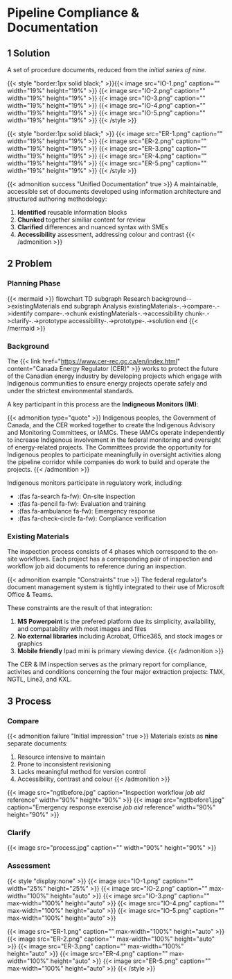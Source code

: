 # Pipeline Compliance & Documentation

## 1 Solution

A set of procedure documents, reduced from the *initial series of nine.*

{{< style "border:1px solid black;" >}}{{< image src="IO-1.png" caption="" width="19%" height="19%" >}}
{{< image src="IO-2.png" caption="" width="19%" height="19%" >}}
{{< image src="IO-3.png" caption="" width="19%" height="19%" >}}
{{< image src="IO-4.png" caption="" width="19%" height="19%" >}}
{{< image src="IO-5.png" caption="" width="19%" height="19%" >}}
{{< /style >}}

{{< style "border:1px solid black;" >}}
{{< image src="ER-1.png" caption="" width="19%" height="19%" >}}
{{< image src="ER-2.png" caption="" width="19%" height="19%" >}}
{{< image src="ER-3.png" caption="" width="19%" height="19%" >}}
{{< image src="ER-4.png" caption="" width="19%" height="19%" >}}
{{< image src="ER-5.png" caption="" width="19%" height="19%" >}}
{{< /style >}}

{{< admonition success "Unified Documentation" true >}} A maintainable, accessible set of documents developed using information architecture and structured authoring methodology:
1. **Identified** reusable information blocks
1. **Chunked** together similiar content for review
1. **Clarified** differences and nuanced syntax with SMEs 
1. **Accessibility** assessment, addressing colour and contrast
{{< /admonition >}}

## 2 Problem

### Planning Phase

{{< mermaid  >}}
flowchart TD
    subgraph Research
    background-->existingMaterials
    end
    subgraph Analysis
    existingMaterials-.->compare-.->identify
    compare-.->chunk
    existingMaterials-.->accessibility
    chunk-.->clarify-.->prototype
    accessibility-.->prototype-.->solution
    end
{{< /mermaid >}}

### Background 

The {{< link href="https://www.cer-rec.gc.ca/en/index.html" content="Canada Energy Regulator (CER)" >}} works to protect the future of the Canadian energy industry by developing projects which engage with Indigenous communities to ensure energy projects operate safely and under the strictest environmental standards.

A key participant in this process are the **Indigneous Monitors (IM)**:

{{< admonition type="quote" >}} Indigenous peoples, the Government of Canada, and the CER worked together to create the Indigenous Advisory and Monitoring Committees, or IAMCs. These IAMCs operate independently to increase Indigenous involvement in the federal monitoring and oversight of energy-related projects. The Committees provide the opportunity for Indigenous peoples to participate meaningfully in oversight activities along the pipeline corridor while companies do work to build and operate the projects. {{< /admonition >}}

Indigenous monitors participate in regulatory work, including:

* :(fas fa-search fa-fw): On-site inspection
* :(fas fa-pencil fa-fw): Evaluation and training
* :(fas fa-ambulance fa-fw): Emergency response
* :(fas fa-check-circle fa-fw): Compliance verification

### Existing Materials

The inspection process consists of 4 phases which correspond to the on-site workflows. Each project has a corresponding pair of inspection and workflow job aid documents to reference during an inspection. <br>

{{< admonition example "Constraints" true >}} The federal regulator's document management system is tightly integrated to their use of Microsoft Office & Teams.

These constraints are the result of that integration:
1. **MS Powerpoint** is the prefered platform due its simplicity, availability, and compatability with most images and files
1. **No external libraries** including Acrobat, Office365, and stock images or graphics
1. **Mobile friendly** Ipad mini is primary viewing device. 
{{< /admonition >}}

The CER & IM inspection serves as the primary report for compliance, activites and conditions concerning the four major extraction projects: TMX, NGTL, Line3, and KXL.

## 3 Process

### Compare

{{< admonition failure "Initial impression" true >}} Materials exists as **nine** separate documents:
1. Resource intensive to maintain
1. Prone to inconsistent revisioning
1. Lacks meaningful method for version control
1. Accessibility, contrast and colour
{{< /admonition >}}

{{< image src="ngtlbefore.jpg" caption="Inspection workflow *job aid* reference" width="90%" height="90%" >}}
{{< image src="ngtlbefore1.jpg" caption="Emergency response exercise *job aid* reference" width="90%" height="90%" >}}

### Clarify

{{< image src="process.jpg" caption="" width="90%" height="90%" >}}

### Assessment




{{< style "display:none" >}}
{{< image src="IO-1.png" caption="" width="25%" height="25%" >}}
{{< image src="IO-2.png" caption="" max-width="100%" height="auto" >}}
{{< image src="IO-3.png" caption="" max-width="100%" height="auto" >}}
{{< image src="IO-4.png" caption="" max-width="100%" height="auto" >}}
{{< image src="IO-5.png" caption="" max-width="100%" height="auto" >}}

{{< image src="ER-1.png" caption="" max-width="100%" height="auto" >}}
{{< image src="ER-2.png" caption="" max-width="100%" height="auto" >}}
{{< image src="ER-3.png" caption="" max-width="100%" height="auto" >}}
{{< image src="ER-4.png" caption="" max-width="100%" height="auto" >}}
{{< image src="ER-5.png" caption="" max-width="100%" height="auto" >}}
{{< /style >}}
